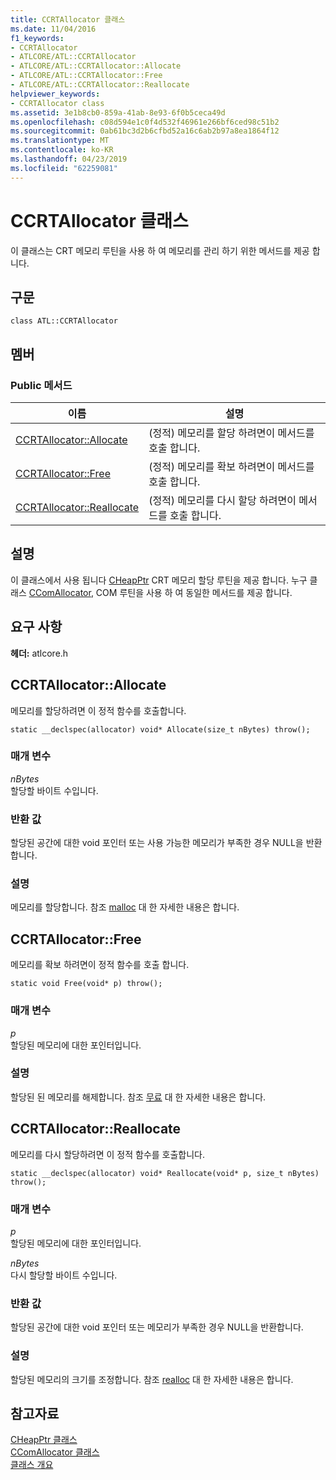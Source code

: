 ```yaml
---
title: CCRTAllocator 클래스
ms.date: 11/04/2016
f1_keywords:
- CCRTAllocator
- ATLCORE/ATL::CCRTAllocator
- ATLCORE/ATL::CCRTAllocator::Allocate
- ATLCORE/ATL::CCRTAllocator::Free
- ATLCORE/ATL::CCRTAllocator::Reallocate
helpviewer_keywords:
- CCRTAllocator class
ms.assetid: 3e1b8cb0-859a-41ab-8e93-6f0b5ceca49d
ms.openlocfilehash: c08d594e1c0f4d532f46961e266bf6ced98c51b2
ms.sourcegitcommit: 0ab61bc3d2b6cfbd52a16c6ab2b97a8ea1864f12
ms.translationtype: MT
ms.contentlocale: ko-KR
ms.lasthandoff: 04/23/2019
ms.locfileid: "62259081"
---
```

# <a name="ccrtallocator-class"></a>CCRTAllocator 클래스

이 클래스는 CRT 메모리 루틴을 사용 하 여 메모리를 관리 하기 위한 메서드를 제공 합니다.

## <a name="syntax"></a>구문

```
class ATL::CCRTAllocator
```

## <a name="members"></a>멤버

### <a name="public-methods"></a>Public 메서드

|이름|설명|
|----------|-----------------|
|[CCRTAllocator::Allocate](#allocate)|(정적) 메모리를 할당 하려면이 메서드를 호출 합니다.|
|[CCRTAllocator::Free](#free)|(정적) 메모리를 확보 하려면이 메서드를 호출 합니다.|
|[CCRTAllocator::Reallocate](#reallocate)|(정적) 메모리를 다시 할당 하려면이 메서드를 호출 합니다.|

## <a name="remarks"></a>설명

이 클래스에서 사용 됩니다 [CHeapPtr](../../atl/reference/cheapptr-class.md) CRT 메모리 할당 루틴을 제공 합니다. 누구 클래스 [CComAllocator](../../atl/reference/ccomallocator-class.md), COM 루틴을 사용 하 여 동일한 메서드를 제공 합니다.

## <a name="requirements"></a>요구 사항

**헤더:** atlcore.h

##  <a name="allocate"></a>  CCRTAllocator::Allocate

메모리를 할당하려면 이 정적 함수를 호출합니다.

```
static __declspec(allocator) void* Allocate(size_t nBytes) throw();
```

### <a name="parameters"></a>매개 변수

*nBytes*<br/>
할당할 바이트 수입니다.

### <a name="return-value"></a>반환 값

할당된 공간에 대한 void 포인터 또는 사용 가능한 메모리가 부족한 경우 NULL을 반환합니다.

### <a name="remarks"></a>설명

메모리를 할당합니다. 참조 [malloc](../../c-runtime-library/reference/malloc.md) 대 한 자세한 내용은 합니다.

##  <a name="free"></a>  CCRTAllocator::Free

메모리를 확보 하려면이 정적 함수를 호출 합니다.

```
static void Free(void* p) throw();
```

### <a name="parameters"></a>매개 변수

*p*<br/>
할당된 메모리에 대한 포인터입니다.

### <a name="remarks"></a>설명

할당된 된 메모리를 해제합니다. 참조 [무료](../../c-runtime-library/reference/free.md) 대 한 자세한 내용은 합니다.

##  <a name="reallocate"></a>  CCRTAllocator::Reallocate

메모리를 다시 할당하려면 이 정적 함수를 호출합니다.

```
static __declspec(allocator) void* Reallocate(void* p, size_t nBytes) throw();
```

### <a name="parameters"></a>매개 변수

*p*<br/>
할당된 메모리에 대한 포인터입니다.

*nBytes*<br/>
다시 할당할 바이트 수입니다.

### <a name="return-value"></a>반환 값

할당된 공간에 대한 void 포인터 또는 메모리가 부족한 경우 NULL을 반환합니다.

### <a name="remarks"></a>설명

할당된 메모리의 크기를 조정합니다. 참조 [realloc](../../c-runtime-library/reference/realloc.md) 대 한 자세한 내용은 합니다.

## <a name="see-also"></a>참고자료

[CHeapPtr 클래스](../../atl/reference/cheapptr-class.md)<br/>
[CComAllocator 클래스](../../atl/reference/ccomallocator-class.md)<br/>
[클래스 개요](../../atl/atl-class-overview.md)
